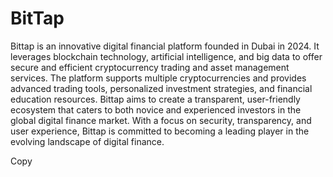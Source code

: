 # BitTap

Bittap is an innovative digital financial platform founded in Dubai in 2024. It leverages blockchain technology, artificial intelligence, and big data to offer secure and efficient cryptocurrency trading and asset management services. The platform supports multiple cryptocurrencies and provides advanced trading tools, personalized investment strategies, and financial education resources. Bittap aims to create a transparent, user-friendly ecosystem that caters to both novice and experienced investors in the global digital finance market. With a focus on security, transparency, and user experience, Bittap is committed to becoming a leading player in the evolving landscape of digital finance.

Copy
